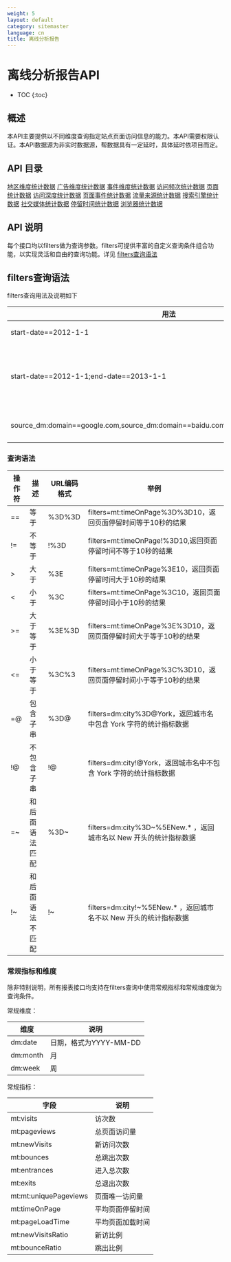 ```yaml
---
weight: 5
layout: default
category: sitemaster
language: cn
title: 离线分析报告
---
```


# 离线分析报告API

* TOC
{:toc}

## 概述

本API主要提供以不同维度查询指定站点页面访问信息的能力。本API需要权限认证。本API数据源为非实时数据源，帮数据具有一定延时，具体延时依项目而定。

## API 目录

[地区维度统计数据](/doc/sitemaster/v1/cn/site_report_region.html)
[广告维度统计数据](/doc/sitemaster/v1/cn/site_report_ad.html)
[事件维度统计数据](/doc/sitemaster/v1/cn/site_report_event.html)
[访问频次统计数据](/doc/sitemaster/v1/cn/site_report_freq.html)
[页面统计数据](/doc/sitemaster/v1/cn/site_report_page.html)
[访问深度统计数据](/doc/sitemaster/v1/cn/site_report_page_dm:depth.html)
[页面事件统计数据](/doc/sitemaster/v1/cn/site_report_page_event.html)
[流量来源统计数据](/doc/sitemaster/v1/cn/site_report_referral.html)
[搜索引擎统计数据](/doc/sitemaster/v1/cn/site_report_search.html)
[社交媒体统计数据](/doc/sitemaster/v1/cn/site_report_social.html)
[停留时间统计数据](/doc/sitemaster/v1/cn/site_report_staytime.html)
[浏览器统计数据](/doc/sitemaster/v1/cn/site_report_ua.html)

## API 说明

每个接口均以filters做为查询参数。filters可提供丰富的自定义查询条件组合功能，以实现灵活和自由的查询功能。详见 [filters查询语法](#filters查询语法)

## filters查询语法

filters查询用法及说明如下


| 用法                                                                       | 说明                                                                                                  |
|----------------------------------------------------------------------------|-------------------------------------------------------------------------------------------------------|
| start-date==2012-1-1                                                        | 指定start-date查询条件“等于”2012-1-1                                                                   |
| start-date==2012-1-1;end-date==2013-1-1                                     | 指定start-date“等于”2012-1-1，“且”end-date“等于”2013-1-1。该条件指定查询2012-1-1至2013-1-1间的统计数据 |
| source_dm:domain==google.com,source_dm:domain==baidu.com,source_dm:domain=apple.com | 指定来源域名为google.com“或 ”baidu.com“或”apple.com                                                   |

### 查询语法

| 操作符 | 描述             | URL编码格式 | 举例                                                              |
|--------|------------------|-------------|-------------------------------------------------------------------|
| ==     | 等于             | %3D%3D      | filters=mt:timeOnPage%3D%3D10，返回页面停留时间等于10秒的结果     |
| !=     | 不等于           | !%3D        | filters=mt:timeOnPage!%3D10,返回页面停留时间不等于10秒的结果      |
| >      | 大于             | %3E         | filters=mt:timeOnPage%3E10，返回页面停留时间大于10秒的结果        |
| <      | 小于             | %3C         | filters=mt:timeOnPage%3C10，返回页面停留时间小于10秒的结果        |
| >=     | 大于等于         | %3E%3D      | filters=mt:timeOnPage%3E%3D10，返回页面停留时间大于等于10秒的结果 |
| <=     | 小于等于         | %3C%3       | filters=mt:timeOnPage%3C%3D10，返回页面停留时间小于等于10秒的结果 |
| =@     | 包含子串         | %3D@        | filters=dm:city%3D@York，返回城市名中包含 York 字符的统计指标数据    |
| !@     | 不包含子串       | !@          | filters=dm:city!@York，返回城市名中不包含 York 字符的统计指标数据    |
| =~     | 和后面语法匹配   | %3D~        | filters=dm:city%3D~%5ENew.* ，返回城市名以 New 开头的统计指标数据    |
| !~     | 和后面语法不匹配 | !~          | filters=dm:city!~%5ENew.* ，返回城市名不以 New 开头的统计指标数据    |


### 常规指标和维度

除非特别说明，所有报表接口均支持在filters查询中使用常规指标和常规维度做为查询条件。

常规维度：


| 维度     | 说明                   |
|----------|------------------------|
| dm:date  | 日期，格式为YYYY-MM-DD |
| dm:month | 月                     |
| dm:week  | 周                     |


常规指标：

| 字段                  | 说明             |
|-----------------------|------------------|
| mt:visits             | 访次数           |
| mt:pageviews          | 总页面访问量     |
| mt:newVisits          | 新访问次数       |
| mt:bounces            | 总跳出次数       |
| mt:entrances          | 进入总次数       |
| mt:exits              | 总退出次数       |
| mt:mt:uniquePageviews | 页面唯一访问量   |
| mt:timeOnPage         | 平均页面停留时间 |
| mt:pageLoadTime       | 平均页面加载时间 |
| mt:newVisitsRatio     | 新访比例         |
| mt:bounceRatio        | 跳出比例         |
